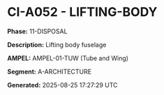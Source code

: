 # CI-A052 - LIFTING-BODY

**Phase:** 11-DISPOSAL

**Description:** Lifting body fuselage

**AMPEL:** AMPEL-01-TUW (Tube and Wing)

**Segment:** A-ARCHITECTURE

**Generated:** 2025-08-25 17:27:29 UTC
